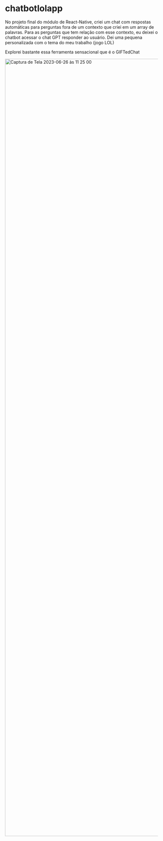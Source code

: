 # chatbotlolapp
No projeto final do módulo de React-Native, criei um chat com respostas automáticas para perguntas fora de um contexto que criei em um array de palavras. Para as perguntas que tem relação com esse contexto, eu deixei o chatbot acessar o chat GPT responder ao usuário. Dei uma pequena personalizada com o tema do meu trabalho (jogo LOL) 

Explorei bastante essa ferramenta sensacional que é o GIFTedChat

<img width="2560" alt="Captura de Tela 2023-06-26 às 11 25 00" src="https://github.com/marceloabbadia/chatbotlolapp/assets/112344339/c6061398-fa11-4492-a067-1c2be22d9385">
